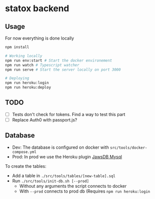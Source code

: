 # statox backend

## Usage

For now everything is done locally

```bash
npm install

# Working locally
npm run env:start # Start the docker environement
npm run watch # Typescript watcher
npm run serve # Start the server locally on port 3000

# Deploying
npm run heroku:login
npm run heroku:deploy
```

## TODO

-   [ ] Tests don't check for tokens. Find a way to test this part
-   [ ] Replace Auth0 with passport.js?

## Database

-   Dev: The database is configured on docker with `src/tools/docker-compose.yml`
-   Prod: In prod we use the Heroku plugin [JawsDB Mysql](https://elements.heroku.com/addons/jawsdb)

To create the tables:

-   Add a table in `./src/tools/tables/[new-table].sql`
-   Run `./src/tools/init-db.sh [--prod]`
    -   Without any arguments the script connects to docker
    -   With `--prod` connects to prod db (Requires `npm run heroku:login`
